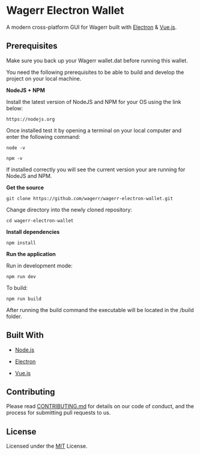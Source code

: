 Wagerr Electron Wallet
======================

A modern cross-platform GUI for Wagerr built with [Electron](https://electronjs.org/) & [Vue.js](https://vuejs.org/).

Prerequisites
-------------

Make sure you back up your Wagerr wallet.dat before running this wallet.

You need the following prerequisites to be able to build and develop the
project on your local machine.

**NodeJS + NPM**

Install the latest version of NodeJS and NPM for your OS using the link below:

```
https://nodejs.org
```

Once installed test it by opening a terminal on your local computer and enter the following command:

```
node -v
```

```
npm -v
```

If installed correctly you will see the current version your are running for NodeJS and NPM.

**Get the source**

```
git clone https://github.com/wagerr/wagerr-electron-wallet.git
```

Change directory into the newly cloned repository:

```
cd wagerr-electron-wallet
```

**Install dependencies**

```
npm install
```

**Run the application**

Run in development mode:

```
npm run dev
```

To build:

```
npm run build
```

After running the build command the executable will be located in the /build
folder.

Built With
----------

- [Node.js](https://nodejs.org/)

- [Electron](https://electronjs.org/)

- [Vue.js](https://vuejs.org/)

Contributing
------------

Please read [CONTRIBUTING.md](CONTRIBUTING.md) for details on our code of
conduct, and the process for submitting pull requests to us.

License
-------

Licensed under the [MIT](LICENSE.md) License.
